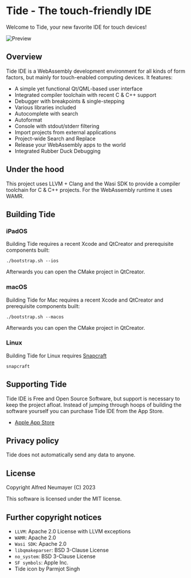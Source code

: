 # Tide - The touch-friendly IDE

Welcome to Tide, your new favorite IDE for touch devices!

![Preview](PREVIEW.png)


## Overview

Tide IDE is a WebAssembly development environment for all kinds of form factors, but mainly for touch-enabled computing devices. It features:

- A simple yet functional Qt/QML-based user interface
- Integrated compiler toolchain with recent C & C++ support 
- Debugger with breakpoints & single-stepping
- Various libraries included
- Autocomplete with search
- Autoformat
- Console with stdout/stderr filtering
- Import projects from external applications
- Project-wide Search and Replace
- Release your WebAssembly apps to the world
- Integrated Rubber Duck Debugging


## Under the hood

This project uses LLVM + Clang and the Wasi SDK to provide a compiler toolchain for C & C++ projects. For the WebAssembly runtime it uses WAMR.

## Building Tide

### iPadOS

Building Tide requires a recent Xcode and QtCreator and prerequisite components built:

```
./bootstrap.sh --ios
```

Afterwards you can open the CMake project in QtCreator.


### macOS

Building Tide for Mac requires a recent Xcode and QtCreator and prerequisite components built:

```
./bootstrap.sh --macos
```

Afterwards you can open the CMake project in QtCreator.


### Linux

Building Tide for Linux requires [Snapcraft](https://snapcraft.io)

```
snapcraft
```

## Supporting Tide

Tide IDE is Free and Open Source Software, but support is necessary to keep the project afloat. Instead of jumping through hoops of building the software yourself you can purchase Tide IDE from the App Store.

- [Apple App Store](https://apps.apple.com/at/app/tide-ide/id6450320573)


## Privacy policy

Tide does not automatically send any data to anyone.


## License

Copyright Alfred Neumayer (C) 2023

This software is licensed under the MIT license.


## Further copyright notices

- `LLVM`: Apache 2.0 License with LLVM exceptions
- `WAMR`: Apache 2.0
- `Wasi SDK`: Apache 2.0
- `libqmakeparser`: BSD 3-Clause License
- `no_system`: BSD 3-Clause License
- `SF symbols`: Apple Inc.
- Tide icon by Parmjot Singh
